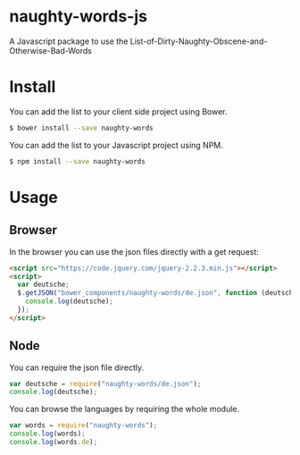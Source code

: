 # naughty-words-js

A Javascript package to use the List-of-Dirty-Naughty-Obscene-and-Otherwise-Bad-Words

# Install

You can add the list to your client side project using Bower.

```bash
$ bower install --save naughty-words
```

You can add the list to your Javascript project using NPM.


```bash
$ npm install --save naughty-words
```

# Usage

## Browser

In the browser you can use the json files directly with a get request:

```html
<script src="https://code.jquery.com/jquery-2.2.3.min.js"></script>
<script>
  var deutsche;
  $.getJSON("bower_components/naughty-words/de.json", function (deutsche) {
    console.log(deutsche);
  });
</script>
```

## Node

You can require the json file directly.

```javascript
var deutsche = require("naughty-words/de.json");
console.log(deutsche);
```

You can browse the languages by requiring the whole module.

```javascript
var words = require("naughty-words");
console.log(words);
console.log(words.de);
```
